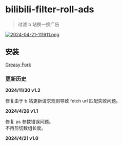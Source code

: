 # bilibili-filter-roll-ads

> 过滤 b 站换一换广告

[![2024-04-21-111911.png](https://i.postimg.cc/4yvn0PSP/2024-04-21-111911.png)](https://postimg.cc/RJFM679J)

## 安装

[Greasy Fork](https://greasyfork.org/zh-CN/scripts/493050-bilibili-filter-roll-ads)

### 更新历史

**2024/11/30 v1.2**

修复由于 b 站更新请求规则导致 fetch url 匹配失败问题。

**2024/4/26 v1.1**

修复 ps 参数错误问题。  
不再剪切数组长度。

**2024/4/21 v1.0**
